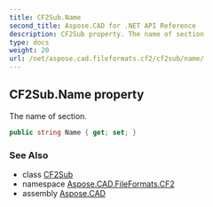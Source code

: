 ```yaml
---
title: CF2Sub.Name
second_title: Aspose.CAD for .NET API Reference
description: CF2Sub property. The name of section
type: docs
weight: 20
url: /net/aspose.cad.fileformats.cf2/cf2sub/name/
---
```

## CF2Sub.Name property

The name of section.

```csharp
public string Name { get; set; }
```

### See Also

* class [CF2Sub](../)
* namespace [Aspose.CAD.FileFormats.CF2](../../cf2sub/)
* assembly [Aspose.CAD](../../../)


